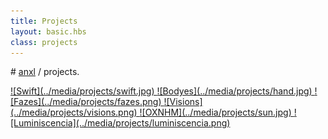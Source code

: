 ```yaml
---
title: Projects
layout: basic.hbs
class: projects
---
```


# [anxl](../index.html) / projects.

<a href="swift.html">
  ![Swift](../media/projects/swift.jpg)
</a>

<a href="https://www.behance.net/gallery/52850679/Bodyes">
  ![Bodyes](../media/projects/hand.jpg)
</a>

<a href="https://www.behance.net/gallery/55951363/Fazes">
  ![Fazes](../media/projects/fazes.png)
</a>

<a href="https://www.behance.net/gallery/52850991/Visions">
  ![Visions](../media/projects/visions.png)
</a>

<a href="oxnhm.html">
  ![OXNHM](../media/projects/sun.jpg)
</a>

<a href="luminiscencia.html">
  ![Luminiscencia](../media/projects/luminiscencia.png)
</a>

